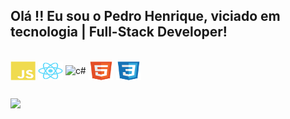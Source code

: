 ## Olá !! Eu sou o Pedro Henrique, viciado em tecnologia | Full-Stack Developer!

<!--<div align="center">
  <a href="https://github.com/PedroSS11">
  <img height="180em" src="https://github-readme-stats.vercel.app/api?username=PedroSS11&show_icons=true&theme=dark&include_all_commits=true&count_private=true"/>
  <img height="180em" src="https://github-readme-stats.vercel.app/api/top-langs/?username=PedroSS11&layout=compact&langs_count=7&theme=dark"/>
</div> -->

<div style="display: inline_block"><br>
  <img align="center" alt="Pedro-Js" height="30" width="40" src="https://raw.githubusercontent.com/devicons/devicon/master/icons/javascript/javascript-plain.svg">
  <img align="center" alt="Pedro-React" height="30" width="40" src="https://raw.githubusercontent.com/devicons/devicon/master/icons/react/react-original.svg">
  <img align="center" alt="c#" height="30" width="40" src="https://raw.githubusercontent.com/jmnote/z-icons/master/svg/csharp.svg">
  <img align="center" alt="HTML" height="30" width="40" src="https://raw.githubusercontent.com/devicons/devicon/master/icons/html5/html5-original.svg">
  <img align="center" alt="CSS" height="30" width="40" src="https://raw.githubusercontent.com/devicons/devicon/master/icons/css3/css3-original.svg">
  
</div>
  
  ##
 
<div>
  <a href="https://www.linkedin.com/in/pedrohenriquedev/" target="_blank"><img src="https://img.shields.io/badge/-LinkedIn-%230077B5?style=for-the-badge&logo=linkedin&logoColor=white" target="_blank"></a> 
</div>

